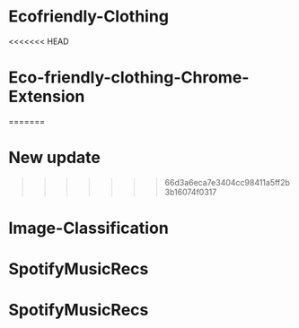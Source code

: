 # Ecofriendly-Clothing
<<<<<<< HEAD
# Eco-friendly-clothing-Chrome-Extension
=======

# New update
>>>>>>> 66d3a6eca7e3404cc98411a5ff2b3b16074f0317
# Image-Classification
# SpotifyMusicRecs
# SpotifyMusicRecs
